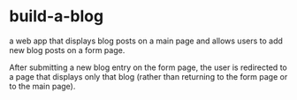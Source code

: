 # build-a-blog
a web app that displays blog posts on a main page and allows users to add new blog posts on a form page.

After submitting a new blog entry on the form page, the user is redirected to a page that displays only that blog (rather than returning to the form page or to the main page).



